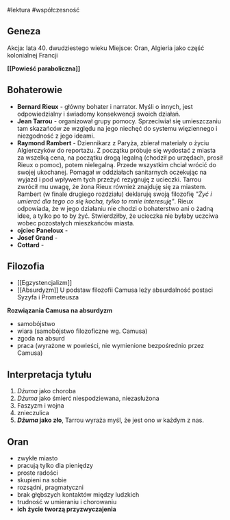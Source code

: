 #lektura #współczesność 
## Geneza

Akcja: lata 40. dwudziestego wieku
Miejsce: Oran, Algieria jako część kolonialnej Francji

**[[Powieść paraboliczna]]**
## Bohaterowie
- **Bernard Rieux** - główny bohater i narrator. Myśli o innych, jest odpowiedzialny i świadomy konsekwencji swoich działań. 
- **Jean Tarrou** - organizował grupy pomocy. Sprzeciwiał się umieszczaniu tam skazańców ze względu na jego niechęć do systemu więziennego i niezgodność z jego ideami.
- **Raymond Rambert** - Dziennikarz z Paryża, zbierał materiały o życiu Algierczyków do reportażu. Z początku próbuje się wydostać z miasta za wszelką cena, na początku drogą legalną (chodził po urzędach, prosił Rieux o pomoc), potem nielegalną. Przede wszystkim chciał wrócić do swojej ukochanej. Pomagał w oddziałach sanitarnych oczekując na wyjazd i pod wpływem tych przeżyć rezygnuję z ucieczki. Tarrou zwrócił mu uwagę, że żona Rieux również znajduję się za miastem. Rambert (w finale drugiego rozdziału) deklaruję swoją filozofię *"Żyć i umierać dla tego co się kocha, tylko to mnie interesuję"*. Rieux odpowiada, że w jego działaniu nie chodzi o bohaterstwo ani o żadną idee, a tylko po to by żyć. Stwierdziłby, że ucieczka nie byłaby uczciwa wobec pozostałych mieszkańców miasta. 
- **ojciec Paneloux** - 
- **Josef Grand** - 
- **Cottard** - 
## Filozofia
- [[Egzystencjalizm]]
- [[Absurdyzm]] 
 U podstaw filozofii Camusa leży absurdalność postaci Syzyfa i Prometeusza

**Rozwiązania Camusa na absurdyzm**
- samobójstwo
- wiara (samobójstwo filozoficzne wg. Camusa)
- zgoda na absurd
- praca (wyrażone w powieści, nie wymienione bezpośrednio przez Camusa)
## Interpretacja tytułu
1. *Dżuma* jako choroba
2. *Dżuma* jako śmierć niespodziewana, niezasłużona
3. Faszyzm i wojna 
4. znieczulica
5. ***Dżuma* jako zło**, Tarrou wyraża myśl, że jest ono w każdym z nas.
## Oran
- zwykłe miasto
- pracują tylko dla pieniędzy
- proste radości
- skupieni na sobie
- rozsądni, pragmatyczni
- brak głębszych kontaktów między ludzkich
- trudność w umieraniu i chorowaniu
- **ich życie tworzą przyzwyczajenia**
